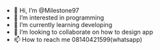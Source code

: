 - 👋 Hi, I’m @Milestone97
- 👀 I’m interested in programming 
- 🌱 I’m currently learning developing
- 💞️ I’m looking to collaborate on how to design app
- 📫 How to reach me 08140421599(whatsapp)

<!---
Milestone97/Milestone97 is a ✨ special ✨ repository because its `README.md` (this file) appears on your GitHub profile.
You can click the Preview link to take a look at your changes.
--->
